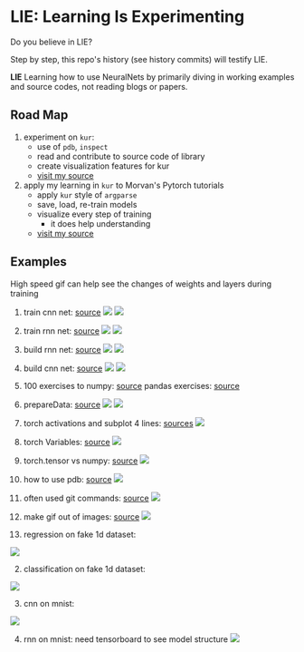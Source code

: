 # LIE: Learning Is Experimenting

Do you believe in LIE?

Step by step, this repo's history (see history commits) will testify LIE.

**LIE**
Learning how to use NeuralNets by primarily diving in working examples and source codes, not reading blogs or papers.

## Road Map
1. experiment on `kur`:
	- use of `pdb`, `inspect`
	- read and contribute to source code of library
	- create visualization features for kur
	- [visit my source](https://github.com/EmbraceLife/kur/tree/dive_source_kur)
2. apply my learning in `kur` to Morvan's Pytorch tutorials
	- apply `kur` style of `argparse`
	- save, load, re-train models
	- visualize every step of training
		- it does help understanding
	- [visit my source](https://github.com/EmbraceLife/PyTorch-Tutorial/tree/my_progress)

## Examples
High speed gif can help see the changes of weights and layers during training

1. train cnn net: [source](https://github.com/EmbraceLife/PyTorch-Tutorial/blob/my_progress/tutorial-contents/train_cnn.py)
![](https://github.com/EmbraceLife/LIE/blob/master/gifs/train_cnn_1.png)
![](https://github.com/EmbraceLife/LIE/blob/master/gifs/train_cnn_2.png)

1. train rnn net: [source](https://github.com/EmbraceLife/PyTorch-Tutorial/blob/my_progress/tutorial-contents/train_rnn.py)
![](https://github.com/EmbraceLife/LIE/blob/master/gifs/train_rnn_1.png)
![](https://github.com/EmbraceLife/LIE/blob/master/gifs/train_rnn_2.png)

1. build rnn net: [source](https://github.com/EmbraceLife/PyTorch-Tutorial/blob/my_progress/tutorial-contents/build_rnn.py)
![](https://github.com/EmbraceLife/LIE/blob/master/gifs/build_rnn_1.png)
![](https://github.com/EmbraceLife/LIE/blob/master/gifs/build_rnn_2.png)

1. build cnn net: [source](https://github.com/EmbraceLife/PyTorch-Tutorial/blob/my_progress/tutorial-contents/build_cnn.py)
![](https://github.com/EmbraceLife/LIE/blob/master/gifs/build_cnn_1.png)
![](https://github.com/EmbraceLife/LIE/blob/master/gifs/build_cnn_2.png)

1. 100 exercises to numpy: [source](https://github.com/rougier/numpy-100/blob/master/100%20Numpy%20exercises.md)
pandas exercises: [source](https://github.com/guipsamora/pandas_exercises)

1. prepareData: [source](https://github.com/EmbraceLife/PyTorch-Tutorial/blob/my_progress/tutorial-contents/prepare_mnist.py)
![](https://github.com/EmbraceLife/LIE/blob/master/gifs/prepare_mnist_1.png)
![](https://github.com/EmbraceLife/LIE/blob/master/gifs/prepare_mnist_2.png)

1. torch activations and subplot 4 lines: [sources](https://github.com/EmbraceLife/PyTorch-Tutorial/blob/my_progress/tutorial-contents/activation.py)
![](https://github.com/EmbraceLife/LIE/blob/master/gifs/activation.png)

1. torch Variables: [source](https://github.com/EmbraceLife/PyTorch-Tutorial/blob/my_progress/tutorial-contents/variable.py)
![](https://github.com/EmbraceLife/LIE/blob/master/gifs/variable.png)

1. torch.tensor vs numpy: [source](https://github.com/EmbraceLife/PyTorch-Tutorial/blob/my_progress/tutorial-contents/torch_numpy.py)
![](https://github.com/EmbraceLife/LIE/blob/master/gifs/torch_numpy.png)

1. how to use pdb: [source](https://github.com/EmbraceLife/PyTorch-Tutorial/blob/152528672306f2868568d7b65dfefb1da6900986/tutorial-contents/pdb.md)
![](https://github.com/EmbraceLife/LIE/blob/master/gifs/pdb.png)

1. often used git commands: [source](https://github.com/EmbraceLife/PyTorch-Tutorial/blob/my_progress/tutorial-contents/git_tools.md)
![](https://github.com/EmbraceLife/LIE/blob/master/gifs/git_dn.gif)

1. make gif out of images: [source](https://github.com/EmbraceLife/PyTorch-Tutorial/blob/my_progress/tutorial-contents/img2gif.py)
![](https://github.com/EmbraceLife/LIE/blob/master/gifs/101_img2gif.png)

1. regression on fake 1d dataset:     

![](https://github.com/EmbraceLife/LIE/blob/master/gifs/out_up301.gif?raw=true)

2. classification on fake 1d dataset:     

![](https://github.com/EmbraceLife/LIE/blob/master/gifs/out_up302.gif?raw=true)

3. cnn on mnist:    

![](https://github.com/EmbraceLife/LIE/blob/master/gifs/out_down401.gif?raw=true)

4. rnn on mnist:
need tensorboard to see model structure
![](https://github.com/EmbraceLife/LIE/blob/master/gifs/out_down402.gif?raw=true)
